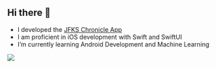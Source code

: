 ## Hi there 👋

<!-- **AppChampion/AppChampion** is a ✨ _special_ ✨ repository because its `README.md` (this file) appears on your GitHub profile. -->

- I developed the [JFKS Chronicle App](https://apps.apple.com/de/app/jfks-chronicle/id1559419959)
- I am proficient in iOS development with Swift and SwiftUI
- I’m currently learning Android Development and Machine Learning


<img src="https://github-readme-stats.vercel.app/api?username=Scr1pt&show_icons=true&icon_color=0366d6&text_color=24292e&bg_color=ffffff&hide_title=true" />
